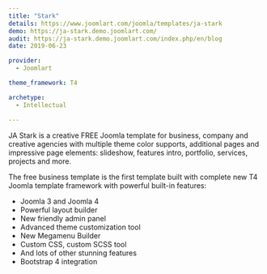 ```yaml
---
title: "Stark"
details: https://www.joomlart.com/joomla/templates/ja-stark
demo: https://ja-stark.demo.joomlart.com/
audit: https://ja-stark.demo.joomlart.com/index.php/en/blog
date: 2019-06-23

provider:
  - Joomlart

theme_framework: T4

archetype:
  - Intellectual

---
```


JA Stark is a creative FREE Joomla template for business, company and creative agencies with multiple theme color supports, additional pages and impressive page elements: slideshow, features intro, portfolio, services, projects and more.

The free business template is the first template built with complete new T4 Joomla template framework with powerful built-in features:

* Joomla 3 and Joomla 4
* Powerful layout builder
* New friendly admin panel
* Advanced theme customization tool
* New Megamenu Builder
* Custom CSS, custom SCSS tool
* And lots of other stunning features
* Bootstrap 4 integration

